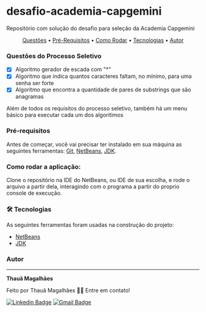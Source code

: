 # desafio-academia-capgemini
Repositório com solução do desafio para seleção da Academia Capgemini

<p align="center">
 <a href="#Questoes">Questões</a> •
 <a href="#Pre-requisitos">Pré-Requisitos</a> • 
 <a href="#como-rodar">Como Rodar</a> • 
 <a href="#tecnologias">Tecnologias</a> • 
 <a href="#autor">Autor</a>
</p>

### <a id="Questoes">Questões do Processo Seletivo

- [x] Algoritmo gerador de escada com "*"
- [x] Algoritmo que indica quantos caracteres faltam, no mínimo, para uma senha ser forte
- [x] Algoritmo que encontra a quantidade de pares de substrings que são anagramas

Além de todos os requisitos do processo seletivo, também há um menu básico para executar cada um dos algoritimos

### <a id="Pre-requisitos">Pré-requisitos

Antes de começar, você vai precisar ter instalado em sua máquina as seguintes ferramentas:
[Git](https://git-scm.com), [NetBeans](https://netbeans.apache.org), [JDK](https://www.oracle.com/java/technologies/downloads). 

### <a id="como-rodar">Como rodar a aplicação: 
Clone o repositório na IDE do NetBeans, ou IDE de sua escolha, e rode o arquivo a partir dela, interagindo com o programa a partir do proprio console de execução.

### <a id="tecnologias"> 🛠 Tecnologias

As seguintes ferramentas foram usadas na construção do projeto:

- [NetBeans](https://netbeans.apache.org)
- [JDK](https://www.oracle.com/java/technologies/downloads)

### <a id="autor"> Autor
---

<a><b>Thauã Magalhães</b></sub></a>


Feito por Thauã Magalhães 👋🏽 Entre em contato!

[![Linkedin Badge](https://img.shields.io/badge/-Thauã-blue?style=flat-square&logo=Linkedin&logoColor=white&link=linkedin.com/in/thaua-lucas//)](linkedin.com/in/thaua-lucas/) 
[![Gmail Badge](https://img.shields.io/badge/-thauanlucascpl@gmail.com-c14438?style=flat-square&logo=Gmail&logoColor=white&link=mailto:thauanlucascpl@gmail.com)](mailto:thauanlucascpl@gmail.com)
